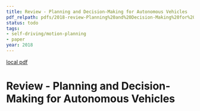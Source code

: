 ```yaml
---
title: Review - Planning and Decision-Making for Autonomous Vehicles
pdf_relpath: pdfs/2018-review-Planning%20and%20Decision-Making%20for%20Autonomous%20Vehicles.pdf
status: todo
tags:
- self-driving/motion-planning
- paper
year: 2018
---
```


[local pdf](../../../pdfs/2018-review-Planning%20and%20Decision-Making%20for%20Autonomous%20Vehicles.pdf)

# Review - Planning and Decision-Making for Autonomous Vehicles

